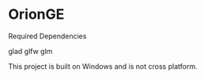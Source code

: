 # OrionGE

Required Dependencies

glad
glfw
glm

This project is built on Windows and is not cross platform.
